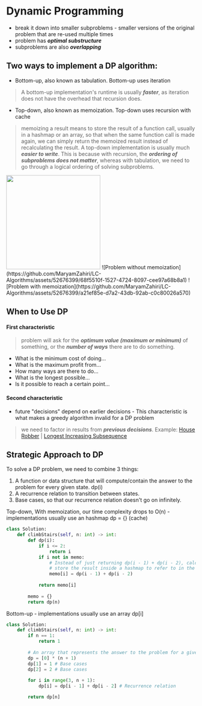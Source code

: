 # Dynamic Programming
- break it down into smaller subproblems - smaller versions of the original problem that are re-used multiple times
- problem has ***optimal substructure***
- subproblems are also ***overlapping***

## Two ways to implement a DP algorithm:
- Bottom-up, also known as tabulation.
Bottom-up uses iteration
> A bottom-up implementation's runtime is usually ***faster***, as iteration does not have the overhead that recursion does.
- Top-down, also known as memoization.
Top-down uses recursion with cache
> memoizing a result means to store the result of a function call, usually in a hashmap or an array, so that when the same function call is made again, we can simply return the memoized result instead of recalculating the result.
> A top-down implementation is usually much ***easier to write***. This is because with recursion, the ***ordering of subproblems does not matter***, whereas with tabulation, we need to go through a logical ordering of solving subproblems.

<img src="https://github.com/MaryamZahiri/LC-Algorithms/assets/52676399/68f5510f-1527-4724-8097-cee97a68b8a1" width="250">
![Problem without memoization](https://github.com/MaryamZahiri/LC-Algorithms/assets/52676399/68f5510f-1527-4724-8097-cee97a68b8a1)
![Problem with memoization](https://github.com/MaryamZahiri/LC-Algorithms/assets/52676399/a21ef85e-d7a2-43db-92ab-c0c80026a570)

## When to Use DP
#### First characteristic 
> problem will ask for the ***optimum value (maximum or minimum)*** of something, or the ***number of ways*** there are to do something.
- What is the minimum cost of doing...
- What is the maximum profit from...
- How many ways are there to do...
- What is the longest possible...
- Is it possible to reach a certain point...

#### Second characteristic
- future "decisions" depend on earlier decisions - This characteristic is what makes a greedy algorithm invalid for a DP problem
> we need to factor in results from ***previous decisions***.
Example: [House Robber](https://leetcode.com/problems/house-robber/description/) | [Longest Increasing Subsequence](https://leetcode.com/problems/longest-increasing-subsequence/description/)

## Strategic Approach to DP
To solve a DP problem, we need to combine 3 things:
1. A function or data structure that will compute/contain the answer to the problem for every given state. dp(i)
2. A recurrence relation to transition between states.
3. Base cases, so that our recurrence relation doesn't go on infinitely.

Top-down, With memoization, our time complexity drops to O(n) - implementations usually use an hashmap dp = {} (cache)
```python
class Solution:
    def climbStairs(self, n: int) -> int:
        def dp(i):
            if i <= 2: 
                return i
            if i not in memo:
                # Instead of just returning dp(i - 1) + dp(i - 2), calculate it once and then
                # store the result inside a hashmap to refer to in the future.
                memo[i] = dp(i - 1) + dp(i - 2)
            
            return memo[i]
        
        memo = {}
        return dp(n)
```

Bottom-up - implementations usually use an array dp[i]
```python
class Solution:
    def climbStairs(self, n: int) -> int:
        if n == 1:
            return 1
            
        # An array that represents the answer to the problem for a given state
        dp = [0] * (n + 1)
        dp[1] = 1 # Base cases
        dp[2] = 2 # Base cases
        
        for i in range(3, n + 1):
            dp[i] = dp[i - 1] + dp[i - 2] # Recurrence relation

        return dp[n]
```
